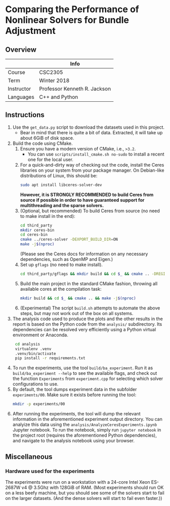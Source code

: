 # Comparing the Performance of Nonlinear Solvers for Bundle Adjustment

## Overview

|  | Info  |
|---|---|
| Course | CSC2305
| Term | Winter 2018
| Instructor | Professor Kenneth R. Jackson
| Languages | C++ and Python

## Instructions

  1. Use the `get_data.py` script to download the datasets used in this project.
     * Bear in mind that there is quite a bit of data. Extracted, it will take up 
       about 6GiB of disk space.
  2. Build the code using CMake.
     1. Ensure you have a modern version of CMake, i.e., `>3.2`.
        * You can use `scripts/install_cmake.sh no-sudo` to install a recent one for the local user.
     2. For a quick-and-dirty way of checking out the code, install the Ceres 
        libraries on your system from your package manager. On Debian-like distributions 
        of Linux, this should be:
        ```bash
        sudo apt install libceres-solver-dev
        ```
        **However, it is STRONGLY RECOMMENDED to build Ceres from source
        if possible in order to have guaranteed support for multithreading and the sparse solvers.**
     1. (Optional, but recommended) To build Ceres from source (no need to make install in the end):
        ```bash
        cd third_party
        mkdir ceres-bin
        cd ceres-bin
        cmake ../ceres-solver -DEXPORT_BUILD_DIR=ON  
        make -j$(nproc)
        ```
        (Please see the Ceres docs for information on any necessary dependencies, such as OpenMP and Eigen.)
     3. Set up `gflags` (no need to make install).
        ```bash
        cd third_party/gflags && mkdir build && cd $_ && cmake .. -DREGISTER_BUILD_DIR=ON && make -j$(nproc)
        ```
     4. Build the main project in the standard CMake fashion, throwing all available
        cores at the compilation task:
        ```bash
        mkdir build && cd $_ && cmake .. && make -j$(nproc)
        ```
     5. (Experimental) The script `build.sh` attempts to automate the above steps, but may
        not work out of the box on all systems.
  3. The analysis code used to produce the plots and the other results in the 
    report is based on the Python code from the `analysis/` subdirectory. Its 
    dependencies can be resolved very efficiently using a Python virtual 
    environment or Anaconda.
        ```bash
         cd analysis
         virtualenv .venv
         .venv/bin/activate
         pip install -r requirements.txt
        ```
  4. To run the experiments, use the tool `build/ba_experiment`. Run it as
     `build/ba_experiment --help` to see the available flags, and check out
     the function `Experiments` from `experiment.cpp` for selecting which solver
     configurations to use.
  1. By default, the tool dumps experiment data in the subfolder `experiments/00`.
     Make sure it exists before running the tool:
     ```bash
     mkdir -p experiments/00
     ```
  5. After running the experiments, the tool will dump the relevant information in
    the aforementioned experiment output directory. You can analyize this data
    using the 
     `analysis/AnalyzeCeresExperiments.ipynb` Jupyter notebook. To run the notebook,
     simply run `jupyter notebook` in the project root (requires the aforementioned
     Python dependencies), and navigate to the analysis notebook using your browser.


## Miscellaneous

### Hardware used for the experiments

The experiments were run on a workstation with a 24-core Intel Xeon ES-2687W v4 
@ 3.5Ghz with 128GiB of RAM. (Most experiments should run OK on a less beefy 
machine, but you should see some of the solvers start to fail on the larger 
datasets. (And the dense solvers will start to fail even faster.))

